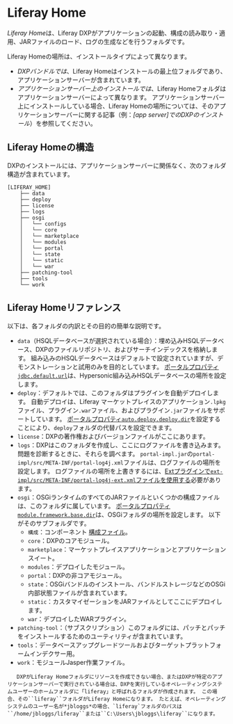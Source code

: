 # Liferay Home

*Liferay Home*は、Liferay DXPがアプリケーションの起動、構成の読み取り・適用、JARファイルのロード、ログの生成などを行うフォルダです。

Liferay Homeの場所は、インストールタイプによって異なります。

  - *DXPバンドルでは*、Liferay Homeはインストールの最上位フォルダであり、アプリケーションサーバーが含まれています。
  - *アプリケーションサーバー上のインストールでは*、Liferay Homeフォルダはアプリケーションサーバーによって異なります。 アプリケーションサーバー上にインストールしている場合、Liferay Homeの場所については、そのアプリケーションサーバーに関する記事（例：*\[app server\]でのDXPのインストール*）を参照してください。

## Liferay Homeの構造

DXPのインストールには、アプリケーションサーバーに関係なく、次のフォルダ構造が含まれています。

    [LIFERAY_HOME]
        ├── data
        ├── deploy
        ├── license
        ├── logs
        ├── osgi
        │   └── configs
        │   └── core
        │   └── marketplace
        │   └── modules
        │   └── portal
        │   └── state
        │   └── static
        │   └── war
        ├── patching-tool
        ├── tools
        └── work

## Liferay Homeリファレンス

以下は、各フォルダの内訳とその目的の簡単な説明です。

  - `data`（HSQLデータベースが選択されている場合）：埋め込みHSQLデータベース、DXPのファイルリポジトリ、およびサーチインデックスを格納します。 組み込みのHSQLデータベースはデフォルトで設定されていますが、デモンストレーションと試用のみを目的としています。 [ポータルプロパティ`jdbc.default.url`](https://docs.liferay.com/dxp/portal/7.2-latest/propertiesdoc/portal.properties.html#JDBC)は、Hypersonic組み込みHSQLデータベースの場所を設定します。
  - `deploy`：デフォルトでは、このフォルダはプラグインを自動デプロイします。 自動デプロイは、Liferay マーケットプレイスのアプリケーション`.lpkg`ファイル、プラグイン`.war`ファイル、およびプラグイン`.jar`ファイルをサポートしています。 [ポータルプロパティ`auto.deploy.deploy.dir`](https://docs.liferay.com/dxp/portal/7.2-latest/propertiesdoc/portal.properties.html#Auto%20Deploy)を設定することにより、`deploy`フォルダの代替パスを設定できます。
  - `license`：DXPの著作権およびバージョンファイルがここにあります。
  - `logs`：DXPはこのフォルダを作成し、ここにログファイルを書き込みます。 問題を診断するときに、それらを調べます。 `portal-impl.jar`の`portal-impl/src/META-INF/portal-log4j.xml`ファイルは、ログファイルの場所を設定します。 ログファイルの場所を上書きするには、[Extプラグインで`ext-impl/src/META-INF/portal-log4j-ext.xml`ファイルを使用する](https://help.liferay.com/hc/articles/360029030791-Customizing-Core-Functionality-with-Ext)必要があります。
  - `osgi`：OSGiランタイムのすべてのJARファイルといくつかの構成ファイルは、このフォルダに属しています。 [ポータルプロパティ`module.framework.base.dir`](https://docs.liferay.com/dxp/portal/7.2-latest/propertiesdoc/portal.properties.html#Module%20Framework)は、OSGiフォルダの場所を設定します。 以下がそのサブフォルダです。
      - `構成`：コンポーネント [構成ファイル](../../system-administration/system-settings/system-settings.md#exporting-and-deploying-configurations)。
      - `core`：DXPのコアモジュール。
      - `marketplace`：マーケットプレイスアプリケーションとアプリケーションスイート。
      - `modules`：デプロイしたモジュール。
      - `portal`：DXPの非コアモジュール。
      - `state`：OSGiバンドルのインストール、バンドルストレージなどのOSGi内部状態ファイルが含まれています。
      - `static`：カスタマイゼーションをJARファイルとしてここにデプロイします。
      - `war`：デプロイしたWARプラグイン。
  - `patching-tool`：（サブスクリプション）このフォルダには、パッチとパッチをインストールするためのユーティリティが含まれています。
  - `tools`：データベースアップグレードツールおよびターゲットプラットフォームインデクサー用。
  - `work`：モジュールJasper作業ファイル。

``` note::
   DXPがLiferay Homeフォルダにリソースを作成できない場合、またはDXPが特定のアプリケーションサーバーで実行されている場合は、DXPを実行しているオペレーティングシステムユーザーのホームフォルダに「liferay」と呼ばれるフォルダが作成されます。 この場合、その``liferay``フォルダがLiferay Homeになります。 たとえば、オペレーティングシステムのユーザー名が*jbloggs*の場合、`liferay`フォルダのパスは``/home/jbloggs/liferay``または``C:\Users\jbloggs\liferay``になります。
```

